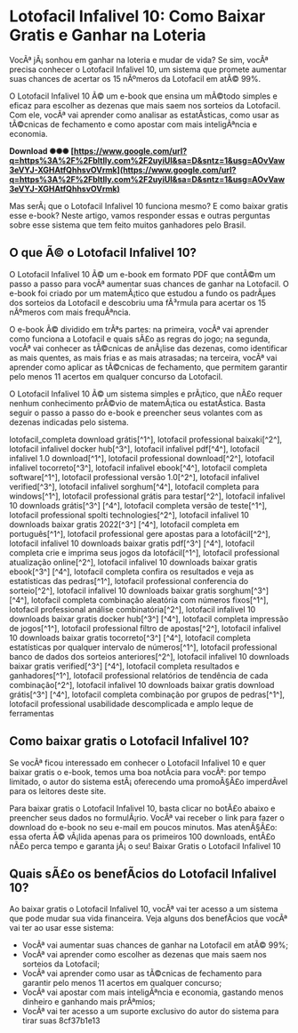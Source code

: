
 
# Lotofacil Infalivel 10: Como Baixar Gratis e Ganhar na Loteria
 
VocÃª jÃ¡ sonhou em ganhar na loteria e mudar de vida? Se sim, vocÃª precisa conhecer o Lotofacil Infalivel 10, um sistema que promete aumentar suas chances de acertar os 15 nÃºmeros da Lotofacil em atÃ© 99%.
 
O Lotofacil Infalivel 10 Ã© um e-book que ensina um mÃ©todo simples e eficaz para escolher as dezenas que mais saem nos sorteios da Lotofacil. Com ele, vocÃª vai aprender como analisar as estatÃ­sticas, como usar as tÃ©cnicas de fechamento e como apostar com mais inteligÃªncia e economia.
 
**Download ✺✺✺ [https://www.google.com/url?q=https%3A%2F%2Fbltlly.com%2F2uyiUI&sa=D&sntz=1&usg=AOvVaw3eVYJ-XGHAtfQhhsvOVrmk](https://www.google.com/url?q=https%3A%2F%2Fbltlly.com%2F2uyiUI&sa=D&sntz=1&usg=AOvVaw3eVYJ-XGHAtfQhhsvOVrmk)**


 
Mas serÃ¡ que o Lotofacil Infalivel 10 funciona mesmo? E como baixar gratis esse e-book? Neste artigo, vamos responder essas e outras perguntas sobre esse sistema que tem feito muitos ganhadores pelo Brasil.
 
## O que Ã© o Lotofacil Infalivel 10?
 
O Lotofacil Infalivel 10 Ã© um e-book em formato PDF que contÃ©m um passo a passo para vocÃª aumentar suas chances de ganhar na Lotofacil. O e-book foi criado por um matemÃ¡tico que estudou a fundo os padrÃµes dos sorteios da Lotofacil e descobriu uma fÃ³rmula para acertar os 15 nÃºmeros com mais frequÃªncia.
 
O e-book Ã© dividido em trÃªs partes: na primeira, vocÃª vai aprender como funciona a Lotofacil e quais sÃ£o as regras do jogo; na segunda, vocÃª vai conhecer as tÃ©cnicas de anÃ¡lise das dezenas, como identificar as mais quentes, as mais frias e as mais atrasadas; na terceira, vocÃª vai aprender como aplicar as tÃ©cnicas de fechamento, que permitem garantir pelo menos 11 acertos em qualquer concurso da Lotofacil.
 
O Lotofacil Infalivel 10 Ã© um sistema simples e prÃ¡tico, que nÃ£o requer nenhum conhecimento prÃ©vio de matemÃ¡tica ou estatÃ­stica. Basta seguir o passo a passo do e-book e preencher seus volantes com as dezenas indicadas pelo sistema.
 
lotofacil\_completa download grátis[^1^],  lotofacil professional baixaki[^2^],  lotofacil infalivel docker hub[^3^],  lotofacil infalivel pdf[^4^],  lotofacil infalivel 1.0 download[^1^],  lotofacil professional download[^2^],  lotofacil infalivel tocorreto[^3^],  lotofacil infalivel ebook[^4^],  lotofacil completa software[^1^],  lotofacil professional versão 1.0[^2^],  lotofacil infalivel verified[^3^],  lotofacil infalivel sorghum[^4^],  lotofacil completa para windows[^1^],  lotofacil professional grátis para testar[^2^],  lotofacil infalivel 10 downloads grátis[^3^] [^4^],  lotofacil completa versão de teste[^1^],  lotofacil professional spolti technologies[^2^],  lotofacil infalivel 10 downloads baixar gratis 2022[^3^] [^4^],  lotofacil completa em português[^1^],  lotofacil professional gere apostas para a lotofácil[^2^],  lotofacil infalivel 10 downloads baixar gratis pdf[^3^] [^4^],  lotofacil completa crie e imprima seus jogos da lotofácil[^1^],  lotofacil professional atualização online[^2^],  lotofacil infalivel 10 downloads baixar gratis ebook[^3^] [^4^],  lotofacil completa confira os resultados e veja as estatísticas das pedras[^1^],  lotofacil professional conferencia do sorteio[^2^],  lotofacil infalivel 10 downloads baixar gratis sorghum[^3^] [^4^],  lotofacil completa combinação aleatória com números fixos[^1^],  lotofacil professional análise combinatória[^2^],  lotofacil infalivel 10 downloads baixar gratis docker hub[^3^] [^4^],  lotofacil completa impressão de jogos[^1^],  lotofacil professional filtro de apostas[^2^],  lotofacil infalivel 10 downloads baixar gratis tocorreto[^3^] [^4^],  lotofacil completa estatísticas por qualquer intervalo de números[^1^],  lotofacil professional banco de dados dos sorteios anteriores[^2^],  lotofacil infalivel 10 downloads baixar gratis verified[^3^] [^4^],  lotofacil completa resultados e ganhadores[^1^],  lotofacil professional relatórios de tendência de cada combinação[^2^],  lotofacil infalivel 10 downloads baixar gratis download grátis[^3^] [^4^],  lotofacil completa combinação por grupos de pedras[^1^],  lotofacil professional usabilidade descomplicada e amplo leque de ferramentas
 
## Como baixar gratis o Lotofacil Infalivel 10?
 
Se vocÃª ficou interessado em conhecer o Lotofacil Infalivel 10 e quer baixar gratis o e-book, temos uma boa notÃ­cia para vocÃª: por tempo limitado, o autor do sistema estÃ¡ oferecendo uma promoÃ§Ã£o imperdÃ­vel para os leitores deste site.
 
Para baixar gratis o Lotofacil Infalivel 10, basta clicar no botÃ£o abaixo e preencher seus dados no formulÃ¡rio. VocÃª vai receber o link para fazer o download do e-book no seu e-mail em poucos minutos. Mas atenÃ§Ã£o: essa oferta Ã© vÃ¡lida apenas para os primeiros 100 downloads, entÃ£o nÃ£o perca tempo e garanta jÃ¡ o seu!
 Baixar Gratis o Lotofacil Infalivel 10 
## Quais sÃ£o os benefÃ­cios do Lotofacil Infalivel 10?
 
Ao baixar gratis o Lotofacil Infalivel 10, vocÃª vai ter acesso a um sistema que pode mudar sua vida financeira. Veja alguns dos benefÃ­cios que vocÃª vai ter ao usar esse sistema:
 
- VocÃª vai aumentar suas chances de ganhar na Lotofacil em atÃ© 99%;
- VocÃª vai aprender como escolher as dezenas que mais saem nos sorteios da Lotofacil;
- VocÃª vai aprender como usar as tÃ©cnicas de fechamento para garantir pelo menos 11 acertos em qualquer concurso;
- VocÃª vai apostar com mais inteligÃªncia e economia, gastando menos dinheiro e ganhando mais prÃªmios;
- VocÃª vai ter acesso a um suporte exclusivo do autor do sistema para tirar suas 8cf37b1e13


